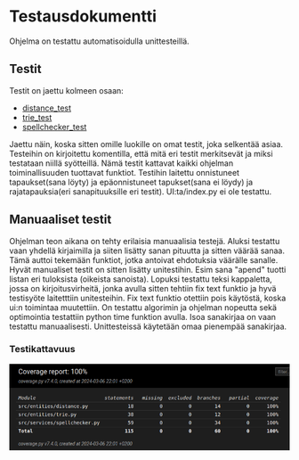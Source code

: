 # Testausdokumentti
Ohjelma on testattu automatisoidulla unittesteillä.

## Testit
Testit on jaettu kolmeen osaan:
- [distance_test](../src/tests/distance_test.py)
- [trie_test](../src/tests/trie_test.py)
- [spellchecker_test](../src/tests/spellchecker_test.py)

Jaettu näin, koska sitten omille luokille on omat testit, joka selkentää asiaa. Testeihin on kirjoitettu komentilla, että mitä eri testit merkitsevät ja miksi testataan niillä syötteillä.
Nämä testit kattavat kaikki ohjelman toiminallisuuden tuottavat funktiot. Testihin laitettu onnistuneet tapaukset(sana löyty) ja epäonnistuneet tapukset(sana ei löydy) ja rajatapauksia(eri sanapituuksille eri testit). UI:ta/index.py ei ole testattu.

## Manuaaliset testit
Ohjelman teon aikana on tehty erilaisia manuaalisia testejä. Aluksi testattu vaan yhdellä kirjaimilla ja siiten lisätty sanan pituutta ja sitten väärää sanaa. Tämä auttoi tekemään funktiot, jotka antoivat ehdotuksia väärälle sanalle. Hyvät manualiset testit on sitten lisätty unitestihin. Esim sana "apend" tuotti listan eri tuloksista (oikeista sanoista). Lopuksi testattu teksi kappaletta, jossa on kirjoitusvirheitä, jonka avulla sitten tehtiin fix text funktio ja hyvä testisyöte laitetttiin unitesteihin. Fix text funktio otettiin pois käytöstä, koska ui:n toimintaa muutettiin.
On testattu algorimin ja ohjelman nopeutta sekä optimointia testattiin python time funktion avulla. Isoa sanakirjaa on vaan testattu manuaalisesti. Unittesteissä käytetään omaa pienempää sanakirjaa.

### Testikattavuus
![Coverage_report](coverage_report.png)
